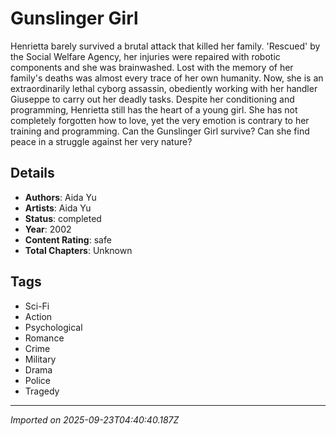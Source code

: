 # Gunslinger Girl

Henrietta barely survived a brutal attack that killed her family. 'Rescued' by the Social Welfare Agency, her injuries were repaired with robotic components and she was brainwashed. Lost with the memory of her family's deaths was almost every trace of her own humanity. Now, she is an extraordinarily lethal cyborg assassin, obediently working with her handler Giuseppe to carry out her deadly tasks. Despite her conditioning and programming, Henrietta still has the heart of a young girl. She has not completely forgotten how to love, yet the very emotion is contrary to her training and programming. Can the Gunslinger Girl survive? Can she find peace in a struggle against her very nature?

## Details
- **Authors**: Aida Yu
- **Artists**: Aida Yu
- **Status**: completed
- **Year**: 2002
- **Content Rating**: safe
- **Total Chapters**: Unknown

## Tags
- Sci-Fi
- Action
- Psychological
- Romance
- Crime
- Military
- Drama
- Police
- Tragedy

---
*Imported on 2025-09-23T04:40:40.187Z*
